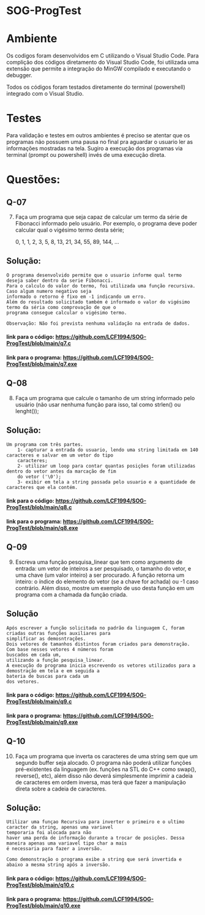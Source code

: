 # SOG-ProgTest

# Ambiente

Os codigos foram desenvolvidos em C utilizando o Visual Studio Code. 
Para complição dos códigos diretamento do Visual Studio Code, foi utilizada uma extensão que permite a integração 
do MinGW compilado e executando o debugger.

Todos os códigos foram testados diretamente do terminal (powershell) integrado com o Visual Studio.

# Testes

Para validação e testes em outros ambientes é preciso se atentar que os programas não possuem uma pausa no final
pra aguardar o usuario ler as informações mostradas na tela.
Sugiro a execução dos programas via terminal (prompt ou powershell) invés de uma execução direta.

# Questões:

## Q-07
7. Faça um programa que seja capaz de calcular um termo da série de Fibonacci informado pelo usuário. Por exemplo,
o programa deve poder calcular qual o vigésimo termo desta série;
    
    0, 1, 1, 2, 3, 5, 8, 13, 21, 34, 55, 89, 144, …

## Solução:
    O programa desenvolvido permite que o usuario informe qual termo deseja saber dentro da serie Fibonacci. 
    Para o calculo do valor do termo, foi utilizada uma função recursiva. Caso algum numero negativo seja 
    informado o retorno é fixo em -1 indicando um erro. 
    Além do resultado solicitado também é informado o valor do vigésimo termo da séria como comprovação de que o
    programa consegue calcular o vigésimo termo.

    Observação: Não foi prevista nenhuma validação na entrada de dados.

#### link para o código: https://github.com/LCF1994/SOG-ProgTest/blob/main/q7.c
#### link para o programa: https://github.com/LCF1994/SOG-ProgTest/blob/main/q7.exe

## Q-08
8. Faça um programa que calcule o tamanho de um string informado pelo usuário (não usar nenhuma função para isso,
tal como strlen() ou lenght());

## Solução:
    Um programa com três partes.
        1- capturar a entrada do usuario, lendo uma string limitada em 140 caracteres e salvar em um vetor do tipo
        caracteres;
        2- utilizar um loop para contar quantas posições foram utilizadas dentro do vetor antes da marcação de fim
        do vetor ('\0');
        3- exibir em tela a string passada pelo usuario e a quantidade de caracteres que ela contém.

#### link para o código: https://github.com/LCF1994/SOG-ProgTest/blob/main/q8.c
#### link para o programa: https://github.com/LCF1994/SOG-ProgTest/blob/main/q8.exe

## Q-09
9. Escreva uma função pesquisa_linear que tem como argumento de entrada:
um vetor de inteiros a ser pesquisado, o tamanho do vetor, e uma chave (um valor inteiro) a ser procurado. 
A função retorna um inteiro: o índice do elemento do vetor (se a chave for achada) ou -1 caso contrário. 
Além disso, mostre um exemplo de uso desta função em um programa com a chamada da função criada.

## Solução
    Após escrever a função solicitada no padrão da linguagem C, foram criadas outras funções auxiliares para 
    simplificar as demosntrações.
    Dois vetores de tamanhos distintos foram criados para demonstração. Com base nesses vetores 4 números foram 
    buscados em cada um,
    utilizando a função pesquisa_linear.
    A execução do programa inicia escrevendo os vetores utilizados para a demostração em tela e em seguida a 
    bateria de buscas para cada um 
    dos vetores.

#### link para o código: https://github.com/LCF1994/SOG-ProgTest/blob/main/q9.c
#### link para o programa: https://github.com/LCF1994/SOG-ProgTest/blob/main/q9.exe

## Q-10
10. Faça um programa que inverta os caracteres de uma string sem que um segundo buffer seja alocado.
 O programa não poderá utilizar funções pré-existentes da linguagem (ex. funções na STL do C++ como swap(), 
 reverse(), etc), 
 além disso não deverá simplesmente imprimir a cadeia de caracteres em ordem inversa, 
 mas terá que fazer a manipulação direta sobre a cadeia de caracteres.

## Solução:
    Utilizar uma funçao Recursiva para inverter o primeiro e o ultimo caracter da string, apenas uma variavel 
    temporaria foi alocada para não 
    haver uma perda de informação durante a trocar de posições. Dessa maneira apenas uma variavel tipo char a mais 
    é necessaria para fazer a inversão.

    Como demonstração o programa exibe a string que será invertida e abaixo a mesma string após a inversão.

#### link para o código: https://github.com/LCF1994/SOG-ProgTest/blob/main/q10.c
#### link para o programa: https://github.com/LCF1994/SOG-ProgTest/blob/main/q10.exe


